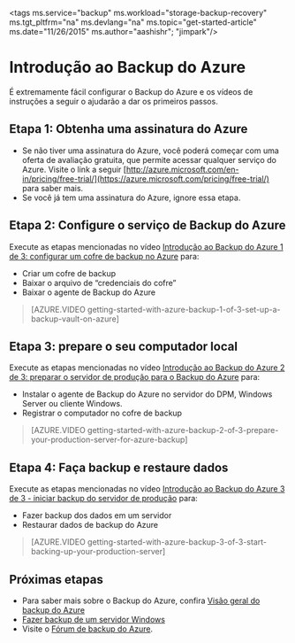 <properties
   pageTitle="Backup do Azure em 10 min | Microsoft Azure"
   description="Comece a usar o Backup do Azure em 10 minutos"
   services="backup"
   documentationCenter=""
   authors="Jim-Parker"
   manager="shreeshd"
   editor=""/>

<tags ms.service="backup" ms.workload="storage-backup-recovery" ms.tgt_pltfrm="na" ms.devlang="na" ms.topic="get-started-article" ms.date="11/26/2015" ms.author="aashishr"; "jimpark"/>

# Introdução ao Backup do Azure
É extremamente fácil configurar o Backup do Azure e os vídeos de instruções a seguir o ajudarão a dar os primeiros passos.

## Etapa 1: Obtenha uma assinatura do Azure
- Se não tiver uma assinatura do Azure, você poderá começar com uma oferta de avaliação gratuita, que permite acessar qualquer serviço do Azure. Visite o link a seguir [http://azure.microsoft.com/en-in/pricing/free-trial/](https://azure.microsoft.com/pricing/free-trial/) para saber mais.
- Se você já tem uma assinatura do Azure, ignore essa etapa.

## Etapa 2: Configure o serviço de Backup do Azure
Execute as etapas mencionadas no vídeo [Introdução ao Backup do Azure 1 de 3: configurar um cofre de backup no Azure](https://azure.microsoft.com/documentation/videos/getting-started-with-azure-backup-1-of-3-set-up-a-backup-vault-on-azure/) para:

- Criar um cofre de backup
- Baixar o arquivo de “credenciais do cofre”
- Baixar o agente de Backup do Azure

> [AZURE.VIDEO getting-started-with-azure-backup-1-of-3-set-up-a-backup-vault-on-azure]

## Etapa 3: prepare o seu computador local
Execute as etapas mencionadas no vídeo [Introdução ao Backup do Azure 2 de 3: preparar o servidor de produção para o Backup do Azure](https://azure.microsoft.com/documentation/videos/getting-started-with-azure-backup-2-of-3-prepare-your-production-server-for-azure-backup/) para:

- Instalar o agente de Backup do Azure no servidor do DPM, Windows Server ou cliente Windows.
- Registrar o computador no cofre de backup

> [AZURE.VIDEO getting-started-with-azure-backup-2-of-3-prepare-your-production-server-for-azure-backup]

## Etapa 4: Faça backup e restaure dados
Execute as etapas mencionadas no vídeo [Introdução ao Backup do Azure 3 de 3 - iniciar backup do servidor de produção](https://azure.microsoft.com/documentation/videos/getting-started-with-azure-backup-3-of-3-start-backing-up-your-production-server/) para:

- Fazer backup dos dados em um servidor
- Restaurar dados de backup do Azure

> [AZURE.VIDEO getting-started-with-azure-backup-3-of-3-start-backing-up-your-production-server]

## Próximas etapas
- Para saber mais sobre o Backup do Azure, confira [Visão geral do backup do Azure](backup-introduction-to-azure-backup.md)
- [Fazer backup de um servidor Windows](backup-azure-backup-windows-server.md)
- Visite o [Fórum de backup do Azure](http://go.microsoft.com/fwlink/p/?LinkId=290933).

<!---HONumber=AcomDC_0128_2016-->